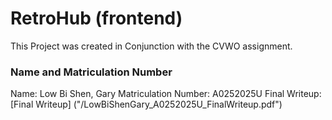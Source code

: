 # RetroHub (frontend)

This Project was created in Conjunction with the CVWO assignment.

### Name and Matriculation Number

Name: Low Bi Shen, Gary
Matriculation Number: A0252025U
Final Writeup: [Final Writeup] ("/LowBiShenGary_A0252025U_FinalWriteup.pdf")

